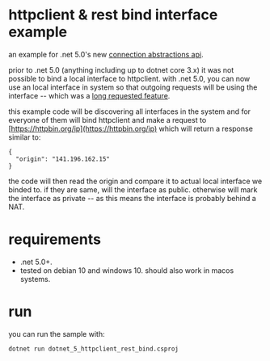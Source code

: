 # httpclient & rest bind interface example

an example for .net 5.0's new [connection abstractions api](https://github.com/dotnet/runtime/issues/1793).

prior to .net 5.0 (anything including up to dotnet core 3.x) it was not possible to bind a local interface to httpclient. with .net 5.0, you can now use an local interface in system so that outgoing requests will be using the interface -- which was a [long requested feature](https://github.com/dotnet/runtime/issues/23267).

this example code will be discovering all interfaces in the system and for everyone of them will bind httpclient and make a request to [https://httpbin.org/ip](https://httpbin.org/ip) which will return a response similar to:

```
{
  "origin": "141.196.162.15"
}
```

the code will then read the origin and compare it to actual local interface we binded to. if they are same, will the interface as public. otherwise will mark the interface as private -- as this means the interface is probably behind a NAT. 

# requirements

- .net 5.0+.
- tested on debian 10 and windows 10. should also work in macos systems.

# run

you can run the sample with: 

```
dotnet run dotnet_5_httpclient_rest_bind.csproj 
```
